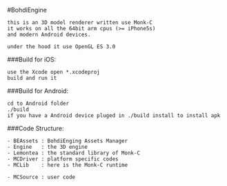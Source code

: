 #BohdiEngine

	this is an 3D model renderer written use Monk-C
	it works on all the 64bit arm cpus (>= iPhone5s)
	and modern Android devices.

	under the hood it use OpenGL ES 3.0

###Build for iOS:

	use the Xcode open *.xcodeproj
	build and run it

###Build for Android:

	cd to Android folder
	./build
	if you have a Android device pluged in ./build install to install apk

###Code Structure:

	- BEAssets : BohdiEnging Assets Manager
	- Engine   : the 3D engine
	- Lemontea : the standard library of Monk-C
	- MCDriver : platform specific codes
	- MCLib    : here is the Monk-C runtime

	- MCSource : user code



